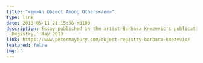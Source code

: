 ```yaml
---
title: "<em>An Object Among Others</em>"
type: link
date: 2013-05-11 21:15:56 +0100
description: Essay published in the artist Barbara Knezevic's publication 'Object
  Registry,' May 2013
link: https://www.petermaybury.com/object-registry-barbara-knezevic/
featured: false
img: ''
---
```

